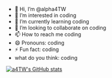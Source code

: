 - 👋 Hi, I’m @alpha4TW
- 👀 I’m interested in coding
- 🌱 I’m currently learning coding
- 💞️ I’m looking to collaborate on coding
- 📫 How to reach me coding
- 😄 Pronouns: coding
- ⚡ Fun fact: coding
- what do you think: coding

[![a4TW's GitHub stats](https://github-readme-stats.vercel.app/api?username=alpha4TW)](https://github.com/anuraghazra/github-readme-stats)

<!---
alpha4TW/alpha4TW is a ✨ special ✨ repository because its `README.md` (this file) appears on your GitHub profile.
You can click the Preview link to take a look at your changes.
--->
